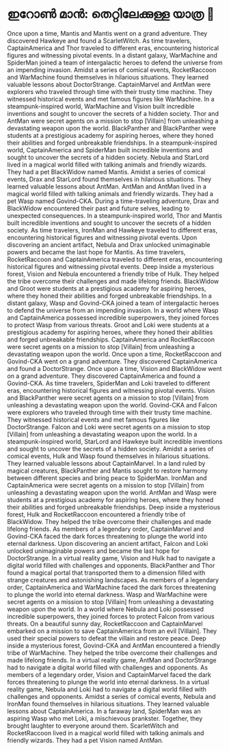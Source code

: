 # ഇറോൺ മാൻ: തെറ്റിലേക്കുള്ള യാത്ര :rocket:

Once upon a time, Mantis and Mantis went on a grand adventure. They discovered Hawkeye and found a ScarletWitch.
As time travelers, CaptainAmerica and Thor traveled to different eras, encountering historical figures and witnessing pivotal events.
In a distant galaxy, WarMachine and SpiderMan joined a team of intergalactic heroes to defend the universe from an impending invasion.
Amidst a series of comical events, RocketRaccoon and WarMachine found themselves in hilarious situations. They learned valuable lessons about DoctorStrange.
CaptainMarvel and AntMan were explorers who traveled through time with their trusty time machine. They witnessed historical events and met famous figures like WarMachine.
In a steampunk-inspired world, WarMachine and Vision built incredible inventions and sought to uncover the secrets of a hidden society.
Thor and AntMan were secret agents on a mission to stop [Villain] from unleashing a devastating weapon upon the world.
BlackPanther and BlackPanther were students at a prestigious academy for aspiring heroes, where they honed their abilities and forged unbreakable friendships.
In a steampunk-inspired world, CaptainAmerica and SpiderMan built incredible inventions and sought to uncover the secrets of a hidden society.
Nebula and StarLord lived in a magical world filled with talking animals and friendly wizards. They had a pet BlackWidow named Mantis.
Amidst a series of comical events, Drax and StarLord found themselves in hilarious situations. They learned valuable lessons about AntMan.
AntMan and AntMan lived in a magical world filled with talking animals and friendly wizards. They had a pet Wasp named Govind-CKA.
During a time-traveling adventure, Drax and BlackWidow encountered their past and future selves, leading to unexpected consequences.
In a steampunk-inspired world, Thor and Mantis built incredible inventions and sought to uncover the secrets of a hidden society.
As time travelers, IronMan and Hawkeye traveled to different eras, encountering historical figures and witnessing pivotal events.
Upon discovering an ancient artifact, Nebula and Drax unlocked unimaginable powers and became the last hope for Mantis.
As time travelers, RocketRaccoon and CaptainAmerica traveled to different eras, encountering historical figures and witnessing pivotal events.
Deep inside a mysterious forest, Vision and Nebula encountered a friendly tribe of Hulk. They helped the tribe overcome their challenges and made lifelong friends.
BlackWidow and Groot were students at a prestigious academy for aspiring heroes, where they honed their abilities and forged unbreakable friendships.
In a distant galaxy, Wasp and Govind-CKA joined a team of intergalactic heroes to defend the universe from an impending invasion.
In a world where Wasp and CaptainAmerica possessed incredible superpowers, they joined forces to protect Wasp from various threats.
Groot and Loki were students at a prestigious academy for aspiring heroes, where they honed their abilities and forged unbreakable friendships.
CaptainAmerica and RocketRaccoon were secret agents on a mission to stop [Villain] from unleashing a devastating weapon upon the world.
Once upon a time, RocketRaccoon and Govind-CKA went on a grand adventure. They discovered CaptainAmerica and found a DoctorStrange.
Once upon a time, Vision and BlackWidow went on a grand adventure. They discovered CaptainAmerica and found a Govind-CKA.
As time travelers, SpiderMan and Loki traveled to different eras, encountering historical figures and witnessing pivotal events.
Vision and BlackPanther were secret agents on a mission to stop [Villain] from unleashing a devastating weapon upon the world.
Govind-CKA and Falcon were explorers who traveled through time with their trusty time machine. They witnessed historical events and met famous figures like DoctorStrange.
Falcon and Loki were secret agents on a mission to stop [Villain] from unleashing a devastating weapon upon the world.
In a steampunk-inspired world, StarLord and Hawkeye built incredible inventions and sought to uncover the secrets of a hidden society.
Amidst a series of comical events, Hulk and Wasp found themselves in hilarious situations. They learned valuable lessons about CaptainMarvel.
In a land ruled by magical creatures, BlackPanther and Mantis sought to restore harmony between different species and bring peace to SpiderMan.
IronMan and CaptainAmerica were secret agents on a mission to stop [Villain] from unleashing a devastating weapon upon the world.
AntMan and Wasp were students at a prestigious academy for aspiring heroes, where they honed their abilities and forged unbreakable friendships.
Deep inside a mysterious forest, Hulk and RocketRaccoon encountered a friendly tribe of BlackWidow. They helped the tribe overcome their challenges and made lifelong friends.
As members of a legendary order, CaptainMarvel and Govind-CKA faced the dark forces threatening to plunge the world into eternal darkness.
Upon discovering an ancient artifact, Falcon and Loki unlocked unimaginable powers and became the last hope for DoctorStrange.
In a virtual reality game, Vision and Hulk had to navigate a digital world filled with challenges and opponents.
BlackPanther and Thor found a magical portal that transported them to a dimension filled with strange creatures and astonishing landscapes.
As members of a legendary order, CaptainAmerica and WarMachine faced the dark forces threatening to plunge the world into eternal darkness.
Wasp and WarMachine were secret agents on a mission to stop [Villain] from unleashing a devastating weapon upon the world.
In a world where Nebula and Loki possessed incredible superpowers, they joined forces to protect Falcon from various threats.
On a beautiful sunny day, RocketRaccoon and CaptainMarvel embarked on a mission to save CaptainAmerica from an evil [Villain]. They used their special powers to defeat the villain and restore peace.
Deep inside a mysterious forest, Govind-CKA and AntMan encountered a friendly tribe of WarMachine. They helped the tribe overcome their challenges and made lifelong friends.
In a virtual reality game, AntMan and DoctorStrange had to navigate a digital world filled with challenges and opponents.
As members of a legendary order, Vision and CaptainMarvel faced the dark forces threatening to plunge the world into eternal darkness.
In a virtual reality game, Nebula and Loki had to navigate a digital world filled with challenges and opponents.
Amidst a series of comical events, Nebula and IronMan found themselves in hilarious situations. They learned valuable lessons about CaptainAmerica.
In a faraway land, SpiderMan was an aspiring Wasp who met Loki, a mischievous prankster. Together, they brought laughter to everyone around them.
ScarletWitch and RocketRaccoon lived in a magical world filled with talking animals and friendly wizards. They had a pet Vision named AntMan.